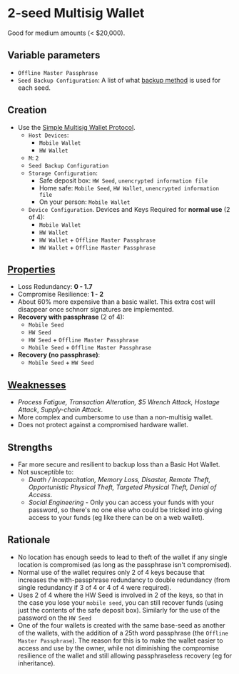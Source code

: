 # 2-seed Multisig Wallet

Good for medium amounts (< $20,000).

## Variable parameters

* `Offline Master Passphrase`
* `Seed Backup Configuration`: A list of what [backup method](../backupMethods) is used for each seed.

## Creation

* Use the [Simple Multisig Wallet Protocol](Simple-Multisig-Wallet-Protocol.md).
  * `Host Devices`: 
    * `Mobile Wallet` 
    * `HW Wallet`
  * `M`: `2`
  * `Seed Backup Configuration`
  * `Storage Configuration`: 
    * Safe deposit box: `HW Seed`, `unencrypted information file`
    * Home safe: `Mobile Seed`, `HW Wallet`, `unencrypted information file`
    * On your person: `Mobile Wallet`
  * `Device Configuration`. Devices and Keys Required for **normal use** (2 of 4):
    * `Mobile Wallet`
    * `HW Wallet`
    * `HW Wallet` + `Offline Master Passphrase`
    * `HW Wallet` + `Offline Master Passphrase`

## [Properties](../misc/propertiesKey.md)

* Loss Redundancy: **0 - 1.7**
* Compromise Resilience: **1 - 2**
* About 60% more expensive than a basic wallet. This extra cost will disappear once schnorr signatures are implemented.
* **Recovery with passphrase** (2 of 4):
  * `Mobile Seed` 
  * `HW Seed`
  * `HW Seed` + `Offline Master Passphrase`
  * `Mobile Seed` + `Offline Master Passphrase`
* **Recovery (no passphrase)**:
  * `Mobile Seed` + `HW Seed`

## [Weaknesses](../misc/risks.md#attacks)

* *Process Fatigue, Transaction Alteration, $5 Wrench Attack, Hostage Attack*, *Supply-chain Attack*.
* More complex and cumbersome to use than a non-multisig wallet.
* Does not protect against a compromised hardware wallet.

## Strengths

* Far more secure and resilient to backup loss than a Basic Hot Wallet.
* Not susceptible to: 
  * *Death / Incapacitation, Memory Loss, Disaster, Remote Theft, Opportunistic Physical Theft, Targeted Physical Theft, Denial of Access*.
  * *Social Engineering* - Only you can access your funds with your password, so there's no one else who could be tricked into giving access to your funds (eg like there can be on a web wallet).

## Rationale

* No location has enough seeds to lead to theft of the wallet if any single location is compromised (as long as the passphrase isn't compromised).
* Normal use of the wallet requires only 2 of 4 keys because that increases the with-passphrase redundancy to double redundancy (from single redundancy if 3 of 4 or 4 of 4 were required).
* Uses 2 of 4 where the HW Seed is involved in 2 of the keys, so that in the case you lose your `mobile seed`, you can still recover funds (using just the contents of the safe deposit box). Similarly for the use of the password on the `HW Seed`
* One of the four wallets is created with the same base-seed as another of the wallets, with the addition of a 25th word passphrase (the `Offline Master Passphrase`). The reason for this is to make the wallet easier to access and use by the owner, while not diminishing the compromise resilience of the wallet and still allowing passphraseless recovery (eg for inheritance). 
